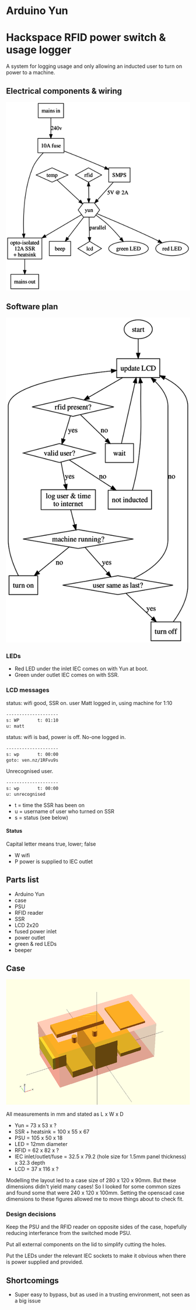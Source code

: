 # Arduino Yun


# Hackspace RFID power switch & usage logger

A system for logging usage and only allowing an inducted user to turn on power
to a machine.

## Electrical components & wiring

![electrical components and wiring](electrical.png)

## Software plan

![software](software.png)

### LEDs

* Red LED under the inlet IEC comes on with Yun at boot.
* Green under outlet IEC comes on with SSR.

### LCD messages

status: wifi good, SSR on. user Matt logged in, using machine for 1:10

    --------------------
    s: WP       t: 01:10
    u: matt

status: wifi is bad, power is off. No-one logged in. 

    --------------------
    s: wp       t: 00:00
    goto: ven.nz/1RFvu9s

Unrecognised user.

    --------------------
    s: wp       t: 00:00
    u: unrecognised

* t = time the SSR has been on
* u = username of user who turned on SSR
* s = status (see below)

#### Status

Capital letter means true, lower; false

* W wifi
* P power is supplied to IEC outlet


## Parts list

* Arduino Yun
* case
* PSU
* RFID reader
* SSR
* LCD 2x20
* fused power inlet
* power outlet
* green & red LEDs
* beeper

## Case

![case](case.png)

All measurements in mm and stated as L x W x D

* Yun = 73 x 53 x ?
* SSR + heatsink = 100 x 55 x 67
* PSU = 105 x 50 x 18
* LED = 12mm diameter
* RFID = 62 x 82 x ?
* IEC inlet/outlet/fuse = 32.5 x 79.2 (hole size for 1.5mm panel thickness) x 32.3 depth
* LCD = 37 x 116 x ?

Modelling the layout led to a case size of 280 x 120 x 90mm.
But these dimensions didn't yield many cases! So I looked for some common sizes
and found some that were 240 x 120 x 100mm. Setting the openscad case dimensions
to these figures allowed me to move things about to check fit.

### Design decisions

Keep the PSU and the RFID reader on opposite sides of the case, hopefully reducing interferance from the switched mode PSU.

Put all external components on the lid to simplify cutting the holes.

Put the LEDs under the relevant IEC sockets to make it obvious when there is
power supplied and provided.


## Shortcomings

* Super easy to bypass, but as used in a trusting environment, not seen as a big issue
